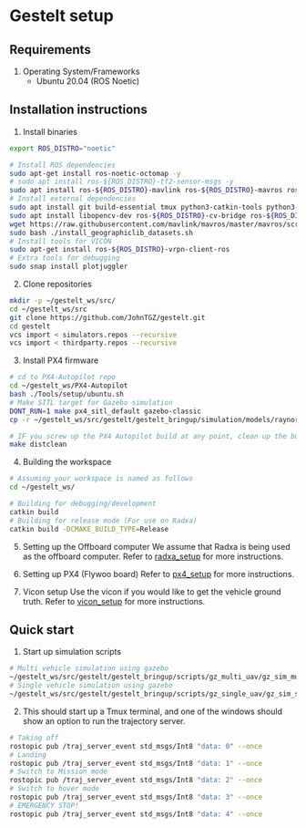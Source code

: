 # Gestelt setup

## Requirements
1. Operating System/Frameworks
    - Ubuntu 20.04 (ROS Noetic)

## Installation instructions

1. Install binaries
```bash 
export ROS_DISTRO="noetic"

# Install ROS dependencies
sudo apt-get install ros-noetic-octomap -y
# sudo apt install ros-${ROS_DISTRO}-tf2-sensor-msgs -y
sudo apt install ros-${ROS_DISTRO}-mavlink ros-${ROS_DISTRO}-mavros ros-${ROS_DISTRO}-mavros-msgs ros-${ROS_DISTRO}-mavros-extras -y
# Install external dependencies
sudo apt install git build-essential tmux python3-catkin-tools python3-vcstool xmlstarlet -y
sudo apt install libopencv-dev ros-${ROS_DISTRO}-cv-bridge ros-${ROS_DISTRO}-pcl-ros libeigen3-dev libgoogle-glog-dev -y
wget https://raw.githubusercontent.com/mavlink/mavros/master/mavros/scripts/install_geographiclib_datasets.sh
sudo bash ./install_geographiclib_datasets.sh
# Install tools for VICON 
sudo apt-get install ros-${ROS_DISTRO}-vrpn-client-ros
# Extra tools for debugging
sudo snap install plotjuggler
```

2. Clone repositories
```bash
mkdir -p ~/gestelt_ws/src/
cd ~/gestelt_ws/src
git clone https://github.com/JohnTGZ/gestelt.git
cd gestelt
vcs import < simulators.repos --recursive
vcs import < thirdparty.repos --recursive
```

3. Install PX4 firmware
```bash
# cd to PX4-Autopilot repo
cd ~/gestelt_ws/PX4-Autopilot
bash ./Tools/setup/ubuntu.sh 
# Make SITL target for Gazebo simulation
DONT_RUN=1 make px4_sitl_default gazebo-classic
cp -r ~/gestelt_ws/src/gestelt/gestelt_bringup/simulation/models/raynor ~/gestelt_ws/PX4-Autopilot/Tools/simulation/gazebo-classic/sitl_gazebo-classic/models/

# IF you screw up the PX4 Autopilot build at any point, clean up the build files via the following command:
make distclean
```

4. Building the workspace
```bash
# Assuming your workspace is named as follows
cd ~/gestelt_ws/

# Building for debugging/development
catkin build 
# Building for release mode (For use on Radxa)
catkin build -DCMAKE_BUILD_TYPE=Release
```

5. Setting up the Offboard computer
We assume that Radxa is being used as the offboard computer. Refer to [radxa_setup](./radxa_setup.md) for more instructions.

6. Setting up PX4 (Flywoo board)
Refer to [px4_setup](./px4_setup.md) for more instructions.

7. Vicon setup
Use the vicon if you would like to get the vehicle ground truth. Refer to [vicon_setup](./vicon_setup.md) for more instructions.

## Quick start
1. Start up simulation scripts
```bash
# Multi vehicle simulation using gazebo
~/gestelt_ws/src/gestelt/gestelt_bringup/scripts/gz_multi_uav/gz_sim_multi_uav.sh
# Single vehicle simulation using gazebo
~/gestelt_ws/src/gestelt/gestelt_bringup/scripts/gz_single_uav/gz_sim_single_uav.sh

```
2. This should start up a Tmux terminal, and one of the windows should show an option to run the trajectory server.

```bash
# Taking off
rostopic pub /traj_server_event std_msgs/Int8 "data: 0" --once
# Landing
rostopic pub /traj_server_event std_msgs/Int8 "data: 1" --once
# Switch to Mission mode
rostopic pub /traj_server_event std_msgs/Int8 "data: 2" --once
# Switch to hover mode
rostopic pub /traj_server_event std_msgs/Int8 "data: 3" --once
# EMERGENCY STOP!
rostopic pub /traj_server_event std_msgs/Int8 "data: 4" --once
```
